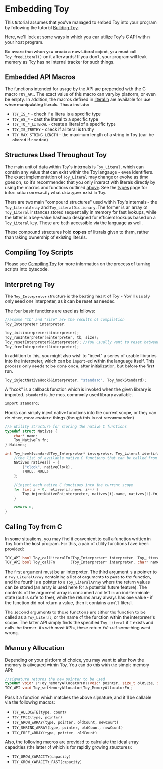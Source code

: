 # Embedding Toy

This tutorial assumes that you've managed to embed Toy into your program by following the tutorial [Building Toy](deep-dive/building-toy).

Here, we'll look at some ways in which you can utilize Toy's C API within your host program.

Be aware that when you create a new Literal object, you must call `Toy_freeLiteral()` on it afterwards! If you don't, your program will leak memory as Toy has no internal tracker for such things.

## Embedded API Macros

The functions intended for usage by the API are prepended with the C macro `TOY_API`. The exact value of this macro can vary by platform, or even be empty. In addition, the macros defined in [literal.h](https://github.com/Ratstail91/Toy/blob/main/source/toy_literal.h) are available for use when manipulating literals. These include:

* `TOY_IS_*` - check if a literal is a specific type
* `TOY_AS_*` - cast the literal to a specific type
* `TOY_TO_*_LITERAL` - create a literal of a specific type
* `TOY_IS_TRUTHY` - check if a literal is truthy
* `TOY_MAX_STRING_LENGTH` - the maximum length of a string in Toy (can be altered if needed)

## Structures Used Throughout Toy

The main unit of data within Toy's internals is `Toy_Literal`, which can contain any value that can exist within the Toy langauge - even identifiers. The exact implementation of `Toy_Literal` may change or evolve as time goes on, so it's recommended that you only interact with literals directly by using the macros and functions outlined [above](#embedded-api-macros). See the [types](types) page for information on exactly what datatypes exist in Toy.

There are two main "compound structures" used within Toy's internals - the `Toy_LiteralArray` and `Toy_LiteralDictionary`. The former is an array of `Toy_Literal` instances stored sequentially in memory for fast lookups, while the latter is a key-value hashmap designed for efficient lookups based on a `Toy_Literal` key. These are both accessible via the language as well.

These compound structures hold **copies** of literals given to them, rather than taking ownership of existing literals.

## Compiling Toy Scripts

Please see [Compiling Toy](deep-dive/compiling-toy) for more information on the process of turning scripts into bytecode.

## Interpreting Toy

The `Toy_Interpreter` structure is the beating heart of Toy - You'll usually only need one interpreter, as it can be reset as needed.

The four basic functions are used as follows:

```c
//assume "tb" and "size" are the results of compilation
Toy_Interpreter interpreter;

Toy_initInterpreter(&interpreter);
Toy_runInterpreter(&interpreter, tb, size);
Toy_resetInterpreter(&interpreter); //You usually want to reset between runs with the same interpreter
Toy_freeInterpreter(&interpreter);
```

In addition to this, you might also wish to "inject" a series of usable libraries into the interpreter, which can be `import`-ed within the language itself. This process only needs to be done once, after initialization, but before the first run.

```c
Toy_injectNativeHook(&interpreter, "standard", Toy_hookStandard);
```

A "hook" is a callback function which is invoked when the given library is imported. `standard` is the most commonly used library available.

```
import standard;
```

Hooks can simply inject native functions into the current scope, or they can do other, more esoteric things (though this is not recommended).

```c
//a utility structure for storing the native C functions
typedef struct Natives {
	char* name;
	Toy_NativeFn fn;
} Natives;

int Toy_hookStandard(Toy_Interpreter* interpreter, Toy_Literal identifier, Toy_Literal alias) {
	//the list of available native C functions that can be called from Toy
	Natives natives[] = {
		{"clock", nativeClock},
		{NULL, NULL}
	};

	//inject each native C functions into the current scope
	for (int i = 0; natives[i].name; i++) {
		Toy_injectNativeFn(interpreter, natives[i].name, natives[i].fn);
	}

	return 0;
}
```

## Calling Toy from C

In some situations, you may find it convenient to call a function written in Toy from the host program. For this, a pair of utility functions have been provided:

```c
TOY_API bool Toy_callLiteralFn(Toy_Interpreter* interpreter, Toy_Literal func, Toy_LiteralArray* arguments, Toy_LiteralArray* returns);
TOY_API bool Toy_callFn       (Toy_Interpreter* interpreter, char* name,       Toy_LiteralArray* arguments, Toy_LiteralArray* returns);
```

The first argument must be an interpreter. The third argument is a pointer to a `Toy_LiteralArray` containing a list of arguments to pass to the function, and the fourth is a pointer to a `Toy_LiteralArray` where the return values can be stored (an array is used here for a potential future feature). The contents of the argument array is consumed and left in an indeterminate state (but is safe to free), while the returns array always has one value - if the function did not return a value, then it contains a `null` literal.

The second arguments to these functions are either the function to be called as a `Toy_Literal`, or the name of the function within the interpreter's scope. The latter API simply finds the specified `Toy_Literal` if it exists and calls the former. As with most APIs, these return `false` if something went wrong.

## Memory Allocation

Depending on your platform of choice, you may want to alter how the memory is allocated within Toy. You can do this with the simple memory API:

```c
//signature returns the new pointer to be used
typedef void* (*Toy_MemoryAllocatorFn)(void* pointer, size_t oldSize, size_t newSize);
TOY_API void Toy_setMemoryAllocator(Toy_MemoryAllocatorFn);
```

Pass it a function which matches the above signature, and it'll be callable via the following macros:

* `TOY_ALLOCATE(type, count)`
* `TOY_FREE(type, pointer)`
* `TOY_GROW_ARRAY(type, pointer, oldCount, newCount)`
* `TOY_SHRINK_ARRAY(type, pointer, oldCount, newCount)`
* `TOY_FREE_ARRAY(type, pointer, oldCount)`

Also, the following macros are provided to calculate the ideal array capacities (the latter of which is for rapidly growing structures):

* `TOY_GROW_CAPACITY(capacity)`
* `TOY_GROW_CAPACITY_FAST(capacity)`

